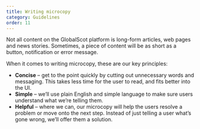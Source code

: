 ```yaml
---
title: Writing microcopy
category: Guidelines
order: 11
---
```


Not all content on the GlobalScot platform is long-form articles, web pages and news stories. Sometimes, a piece of content will be as short as a button, notification or error message. 

When it comes to writing microcopy, these are our key principles:
* **Concise** – get to the point quickly by cutting out unnecessary words and messaging. This takes less time for the user to read, and fits better into the UI. 
* **Simple** – we’ll use plain English and simple language to make sure users understand what we’re telling them.
* **Helpful** – where we can, our microcopy will help the users resolve a problem or move onto the next step. Instead of just telling a user what’s gone wrong, we’ll offer them a solution. 


